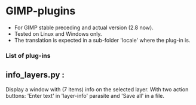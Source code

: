 GIMP-plugins
============

* For GIMP stable preceding and actual version (2.8 now).
* Tested on Linux and Windows only.
* The translation is expected in a sub-folder 'locale' where the plug-in is.

### List of plug-ins ###########################################################

info_layers.py :
----------------
  Display a window with (7 items) info on the selected layer.
  With two action buttons: 'Enter text' in 'layer-info' parasite and 'Save all' in a file.
